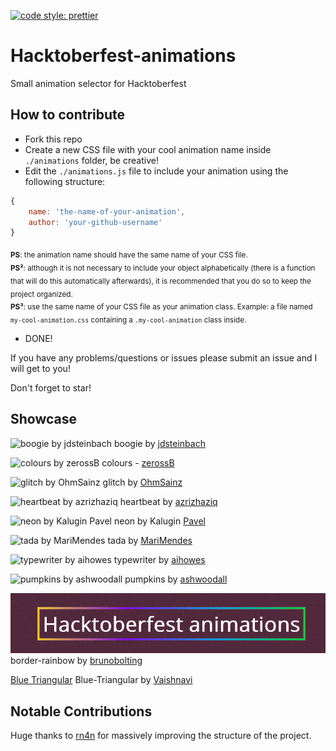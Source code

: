 <!-- @format -->

[![code style: prettier](https://img.shields.io/badge/code_style-prettier-ff69b4.svg?style=flat-square)](https://github.com/prettier/prettier)

# Hacktoberfest-animations

Small animation selector for Hacktoberfest

## How to contribute

- Fork this repo
- Create a new CSS file with your cool animation name inside `./animations` folder, be creative!
- Edit the `./animations.js` file to include your animation using the following structure:

```js
{
    name: 'the-name-of-your-animation',
    author: 'your-github-username'
}
```

<sub>**PS**: the animation name should have the same name of your CSS file.</sub><br>
<sub>**PS²**: although it is not necessary to include your object alphabetically (there is a function that will do this automatically afterwards), it is recommended that you do so to keep the project organized.</sub><br>
<sub>**PS³**: use the same name of your CSS file as your animation class. Example: a file named `my-cool-animation.css` containing a `.my-cool-animation` class inside.</sub>

- DONE!

If you have any problems/questions or issues please submit an issue and I will get to you!

Don't forget to star!

## Showcase

![boogie by jdsteinbach](https://raw.githubusercontent.com/NiallEccles/Hacktoberfest-animations/master/showcase/boogie.gif)
boogie by [jdsteinbach](https://github.com/jdsteinbach)

![colours by zerossB](https://raw.githubusercontent.com/NiallEccles/Hacktoberfest-animations/master/showcase/colours.gif)
colours - [zerossB](https://github.com/zerossB)

![glitch by OhmSainz](https://raw.githubusercontent.com/NiallEccles/Hacktoberfest-animations/master/showcase/glitch.gif)
glitch by [OhmSainz](https://github.com/OhmSainz)

![heartbeat by azrizhaziq](https://raw.githubusercontent.com/NiallEccles/Hacktoberfest-animations/master/showcase/heartbeat.gif)
heartbeat by [azrizhaziq](https://github.com/azrizhaziq)

![neon by Kalugin Pavel](https://raw.githubusercontent.com/NiallEccles/Hacktoberfest-animations/master/showcase/neon.gif)
neon by Kalugin [Pavel](https://github.com/Pavel)

![tada by MariMendes](https://raw.githubusercontent.com/NiallEccles/Hacktoberfest-animations/master/showcase/tada.gif)
tada by [MariMendes](https://github.com/MariMendes)

![typewriter by aihowes](https://raw.githubusercontent.com/NiallEccles/Hacktoberfest-animations/master/showcase/typewriter.gif)
typewriter by [aihowes](https://github.com/aihowes)

![pumpkins by ashwoodall](https://raw.githubusercontent.com/NiallEccles/Hacktoberfest-animations/master/showcase/pumpkins.gif)
pumpkins by [ashwoodall](https://github.com/ashwoodall)

![border rainbow by brunobolting](https://raw.githubusercontent.com/NiallEccles/Hacktoberfest-animations/master/showcase/border-rainbow.gif)
border-rainbow by [brunobolting](https://github.com/brunobolting)

[Blue Triangular](https://i.imgur.com/PjbXvfn.gifv)
Blue-Triangular by [Vaishnavi](https://github.com/vaishnavi-nawghare)

## Notable Contributions

Huge thanks to [rn4n](https://github.com/rn4n) for massively improving the structure of the project.
